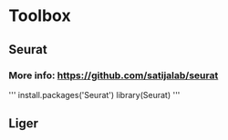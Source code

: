 # Toolbox
## Seurat
### More info: https://github.com/satijalab/seurat
'''
install.packages('Seurat')
library(Seurat)
'''

## Liger